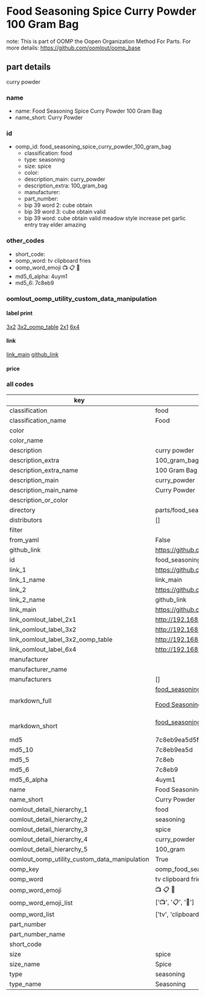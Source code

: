 # Food Seasoning Spice Curry Powder 100 Gram Bag  

note: This is part of OOMP the Oopen Organization Method For Parts. For more details: https://github.com/oomlout/oomp_base

##  part details



curry powder

### name
* name: Food Seasoning Spice Curry Powder 100 Gram Bag
* name_short: Curry Powder
### id
* oomp_id: food_seasoning_spice_curry_powder_100_gram_bag
  * classification: food
  * type: seasoning
  * size: spice
  * color: 
  * description_main: curry_powder
  * description_extra: 100_gram_bag
  * manufacturer: 
  * part_number: 
  * bip 39 word 2: cube obtain
  * bip 39 word 3: cube obtain valid
  * bip 39 word: cube obtain valid meadow style increase pet garlic entry tray elder amazing

### other_codes
* short_code: 
* oomp_word: tv clipboard fries
* oomp_word_emoji :tv: :clipboard: :fries:
* md5_6_alpha: 4uym1
* md5_6: 7c8eb9






### oomlout_oomp_utility_custom_data_manipulation
#### label print
[3x2](http://192.168.1.245:1112/?label=oomp%204uym1)
[3x2_oomp_table](http://192.168.1.107:1112/?label=oomp%204uym1)
[2x1](http://192.168.1.242:1112/?label=oomp%204uym1)
[6x4](http://192.168.1.55:1112/?label=oomp%204uym1)    

#### link

[link_main](https://github.com/oomlout/oomlout_oomp_current_version_messy/tree/main/parts/food_seasoning_spice_curry_powder_100_gram_bag) [github_link](https://github.com/oomlout/oomlout_oomp_part_src/tree/main/parts/food_seasoning_spice_curry_powder_100_gram_bag)                             

#### price







### all codes 
| key | value |  
| --- | --- |  
| classification | food |  
| classification_name | Food |  
| color |  |  
| color_name |  |  
| description | curry powder |  
| description_extra | 100_gram_bag |  
| description_extra_name | 100 Gram Bag |  
| description_main | curry_powder |  
| description_main_name | Curry Powder |  
| description_or_color |   |  
| directory | parts/food_seasoning_spice_curry_powder_100_gram_bag |  
| distributors | [] |  
| filter |  |  
| from_yaml | False |  
| github_link | https://github.com/oomlout/oomlout_oomp_part_src/tree/main/parts/food_seasoning_spice_curry_powder_100_gram_bag |  
| id | food_seasoning_spice_curry_powder_100_gram_bag |  
| link_1 | https://github.com/oomlout/oomlout_oomp_current_version_messy/tree/main/parts/food_seasoning_spice_curry_powder_100_gram_bag |  
| link_1_name | link_main |  
| link_2 | https://github.com/oomlout/oomlout_oomp_part_src/tree/main/parts/food_seasoning_spice_curry_powder_100_gram_bag |  
| link_2_name | github_link |  
| link_main | https://github.com/oomlout/oomlout_oomp_current_version_messy/tree/main/parts/food_seasoning_spice_curry_powder_100_gram_bag |  
| link_oomlout_label_2x1 | http://192.168.1.242:1112/?label=oomp%204uym1 |  
| link_oomlout_label_3x2 | http://192.168.1.245:1112/?label=oomp%204uym1 |  
| link_oomlout_label_3x2_oomp_table | http://192.168.1.107:1112/?label=oomp%204uym1 |  
| link_oomlout_label_6x4 | http://192.168.1.55:1112/?label=oomp%204uym1 |  
| manufacturer |  |  
| manufacturer_name |  |  
| manufacturers | [] |  
| markdown_full | [food_seasoning_spice_curry_powder_100_gram_bag](https://github.com/oomlout/oomlout_oomp_current_version_messy/tree/main/parts/food_seasoning_spice_curry_powder_100_gram_bag)<br>[](https://github.com/oomlout/oomlout_oomp_current_version_messy/tree/main/parts/food_seasoning_spice_curry_powder_100_gram_bag)<br>[Food Seasoning Spice Curry Powder 100 Gram Bag](https://github.com/oomlout/oomlout_oomp_current_version_messy/tree/main/parts/food_seasoning_spice_curry_powder_100_gram_bag)<br><br> |  
| markdown_short | [food_seasoning_spice_curry_powder_100_gram_bag](https://github.com/oomlout/oomlout_oomp_current_version_messy/tree/main/parts/food_seasoning_spice_curry_powder_100_gram_bag)<br><br> |  
| md5 | 7c8eb9ea5d5fd46dcaebe89be1a621ab |  
| md5_10 | 7c8eb9ea5d |  
| md5_5 | 7c8eb |  
| md5_6 | 7c8eb9 |  
| md5_6_alpha | 4uym1 |  
| name | Food Seasoning Spice Curry Powder 100 Gram Bag |  
| name_short | Curry Powder |  
| oomlout_detail_hierarchy_1 | food |  
| oomlout_detail_hierarchy_2 | seasoning |  
| oomlout_detail_hierarchy_3 | spice |  
| oomlout_detail_hierarchy_4 | curry_powder |  
| oomlout_detail_hierarchy_5 | 100_gram |  
| oomlout_oomp_utility_custom_data_manipulation | True |  
| oomp_key | oomp_food_seasoning_spice_curry_powder_100_gram_bag |  
| oomp_word | tv clipboard fries |  
| oomp_word_emoji | :tv: :clipboard: :fries: |  
| oomp_word_emoji_list | [':tv:', ':clipboard:', ':fries:'] |  
| oomp_word_list | ['tv', 'clipboard', 'fries'] |  
| part_number |  |  
| part_number_name |  |  
| short_code |  |  
| size | spice |  
| size_name | Spice |  
| type | seasoning |  
| type_name | Seasoning |  
